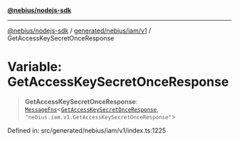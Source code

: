 [**@nebius/nodejs-sdk**](../../../../../README.md)

---

[@nebius/nodejs-sdk](../../../../../README.md) / [generated/nebius/iam/v1](../README.md) / GetAccessKeySecretOnceResponse

# Variable: GetAccessKeySecretOnceResponse

> **GetAccessKeySecretOnceResponse**: [`MessageFns`](../../../../../runtime/protos/core/interfaces/MessageFns.md)\<[`GetAccessKeySecretOnceResponse`](../interfaces/GetAccessKeySecretOnceResponse.md), `"nebius.iam.v1.GetAccessKeySecretOnceResponse"`\>

Defined in: src/generated/nebius/iam/v1/index.ts:1225
